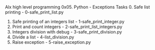 Alx high level programming
0x05. Python - Exceptions
Tasks
0. Safe list printing - 0-safe_print_list.py
1. Safe printing of an integers list - 1-safe_print_integer.py
2. Print and count integers - 2-safe_print_list_integers.py
3. Integers division with debug - 3-safe_print_division.py
4. Divide a list - 4-list_division.py
5. Raise exception - 5-raise_exception.py
